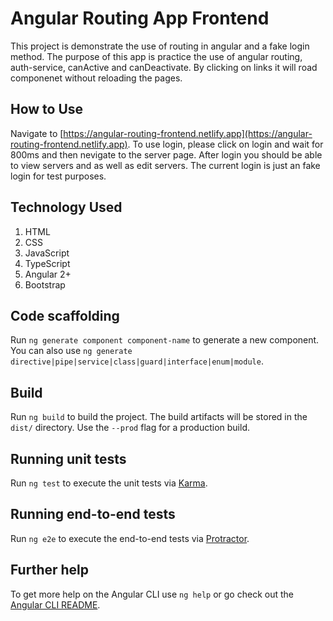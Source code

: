 # Angular Routing App Frontend

This project is demonstrate the use of routing in angular and a fake login method. The purpose of this app is practice the use of angular routing, auth-service, canActive and canDeactivate. By clicking on links it will road componenet without reloading the pages.

## How to Use

Navigate to [https://angular-routing-frontend.netlify.app](https://angular-routing-frontend.netlify.app). To use login, please click on login and wait for 800ms and then nevigate to the server page. After login you should be able to view servers and as well as edit servers. The current login is just an fake login for test purposes.

## Technology Used
1. HTML
2. CSS
3. JavaScript
4. TypeScript
5. Angular 2+
6. Bootstrap

## Code scaffolding

Run `ng generate component component-name` to generate a new component. You can also use `ng generate directive|pipe|service|class|guard|interface|enum|module`.

## Build

Run `ng build` to build the project. The build artifacts will be stored in the `dist/` directory. Use the `--prod` flag for a production build.

## Running unit tests

Run `ng test` to execute the unit tests via [Karma](https://karma-runner.github.io).

## Running end-to-end tests

Run `ng e2e` to execute the end-to-end tests via [Protractor](http://www.protractortest.org/).

## Further help

To get more help on the Angular CLI use `ng help` or go check out the [Angular CLI README](https://github.com/angular/angular-cli/blob/master/README.md).
